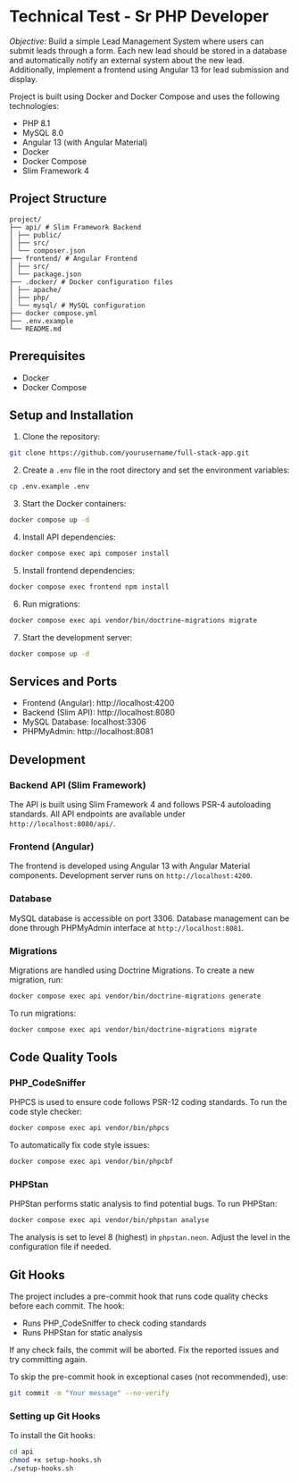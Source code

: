 # Technical Test - Sr PHP Developer

*Objective:* Build a simple Lead Management System where users can submit leads through a form. Each new lead should be stored in a database and automatically notify an external system about the new lead. Additionally, implement a frontend using Angular 13 for lead submission and display.

Project is built using Docker and Docker Compose and uses the following technologies:

- PHP 8.1
- MySQL 8.0
- Angular 13 (with Angular Material)
- Docker
- Docker Compose
- Slim Framework 4

## Project Structure

```
project/
├── api/ # Slim Framework Backend
│ ├── public/
│ ├── src/
│ └── composer.json
├── frontend/ # Angular Frontend
│ ├── src/
│ └── package.json
├── .docker/ # Docker configuration files
│ ├── apache/
│ ├── php/
│ └── mysql/ # MySQL configuration
├── docker compose.yml
├── .env.example
└── README.md
```

## Prerequisites

- Docker
- Docker Compose

## Setup and Installation

1. Clone the repository:

```bash
git clone https://github.com/yourusername/full-stack-app.git
```

2. Create a `.env` file in the root directory and set the environment variables:

```bash
cp .env.example .env
```

3. Start the Docker containers:

```bash
docker compose up -d
```

4. Install API dependencies:

```bash
docker compose exec api composer install
```

5. Install frontend dependencies:

```bash
docker compose exec frontend npm install
```

6. Run migrations:

```bash
docker compose exec api vendor/bin/doctrine-migrations migrate
```

7. Start the development server:

```bash
docker compose up -d
```

## Services and Ports

- Frontend (Angular): http://localhost:4200
- Backend (Slim API): http://localhost:8080
- MySQL Database: localhost:3306
- PHPMyAdmin: http://localhost:8081

## Development

### Backend API (Slim Framework)
The API is built using Slim Framework 4 and follows PSR-4 autoloading standards. All API endpoints are available under `http://localhost:8080/api/`.

### Frontend (Angular)
The frontend is developed using Angular 13 with Angular Material components. Development server runs on `http://localhost:4200`.

### Database
MySQL database is accessible on port 3306. Database management can be done through PHPMyAdmin interface at `http://localhost:8081`.

### Migrations
Migrations are handled using Doctrine Migrations. To create a new migration, run:

```bash
docker compose exec api vendor/bin/doctrine-migrations generate
```

To run migrations:

```bash
docker compose exec api vendor/bin/doctrine-migrations migrate
```

## Code Quality Tools

### PHP_CodeSniffer
PHPCS is used to ensure code follows PSR-12 coding standards. To run the code style checker:

```bash
docker compose exec api vendor/bin/phpcs
```

To automatically fix code style issues:

```bash
docker compose exec api vendor/bin/phpcbf
```

### PHPStan
PHPStan performs static analysis to find potential bugs. To run PHPStan:

```bash
docker compose exec api vendor/bin/phpstan analyse
```

The analysis is set to level 8 (highest) in `phpstan.neon`. Adjust the level in the configuration file if needed.

## Git Hooks

The project includes a pre-commit hook that runs code quality checks before each commit. The hook:
- Runs PHP_CodeSniffer to check coding standards
- Runs PHPStan for static analysis

If any check fails, the commit will be aborted. Fix the reported issues and try committing again.

To skip the pre-commit hook in exceptional cases (not recommended), use:
```bash
git commit -m "Your message" --no-verify
```

### Setting up Git Hooks
To install the Git hooks:

```bash
cd api
chmod +x setup-hooks.sh
./setup-hooks.sh
```

